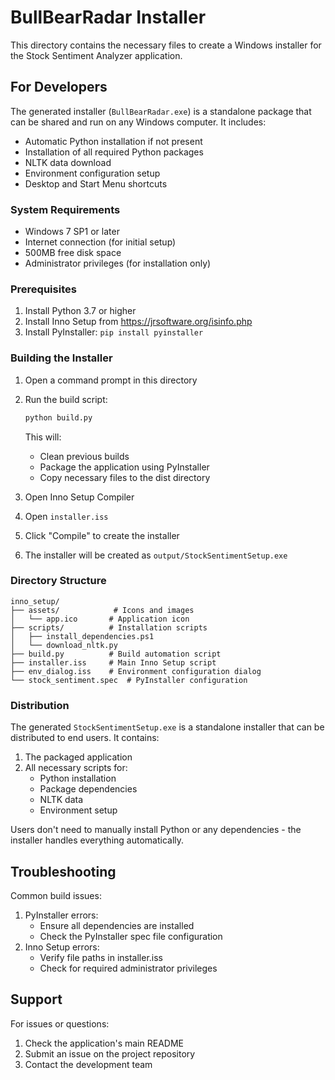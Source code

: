 # BullBearRadar Installer

This directory contains the necessary files to create a Windows installer for the Stock Sentiment Analyzer application.

## For Developers

The generated installer (`BullBearRadar.exe`) is a standalone package that can be shared and run on any Windows computer. It includes:

- Automatic Python installation if not present
- Installation of all required Python packages
- NLTK data download
- Environment configuration setup
- Desktop and Start Menu shortcuts

### System Requirements

- Windows 7 SP1 or later
- Internet connection (for initial setup)
- 500MB free disk space
- Administrator privileges (for installation only)

### Prerequisites

1. Install Python 3.7 or higher
2. Install Inno Setup from https://jrsoftware.org/isinfo.php
3. Install PyInstaller: `pip install pyinstaller`

### Building the Installer

1. Open a command prompt in this directory
2. Run the build script:
   ```bash
   python build.py
   ```
   This will:
   - Clean previous builds
   - Package the application using PyInstaller
   - Copy necessary files to the dist directory

3. Open Inno Setup Compiler
4. Open `installer.iss`
5. Click "Compile" to create the installer
6. The installer will be created as `output/StockSentimentSetup.exe`

### Directory Structure

```
inno_setup/
├── assets/            # Icons and images
│   └── app.ico       # Application icon
├── scripts/          # Installation scripts
│   ├── install_dependencies.ps1
│   └── download_nltk.py
├── build.py          # Build automation script
├── installer.iss     # Main Inno Setup script
├── env_dialog.iss    # Environment configuration dialog
└── stock_sentiment.spec  # PyInstaller configuration
```

### Distribution

The generated `StockSentimentSetup.exe` is a standalone installer that can be distributed to end users. It contains:

1. The packaged application
2. All necessary scripts for:
   - Python installation
   - Package dependencies
   - NLTK data
   - Environment setup

Users don't need to manually install Python or any dependencies - the installer handles everything automatically.

## Troubleshooting

Common build issues:
1. PyInstaller errors:
   - Ensure all dependencies are installed
   - Check the PyInstaller spec file configuration
2. Inno Setup errors:
   - Verify file paths in installer.iss
   - Check for required administrator privileges

## Support

For issues or questions:
1. Check the application's main README
2. Submit an issue on the project repository
3. Contact the development team
